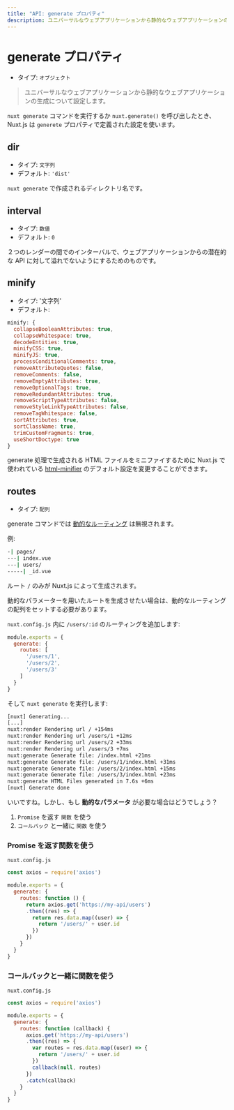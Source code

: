```yaml
---
title: "API: generate プロパティ"
description: ユニバーサルなウェブアプリケーションから静的なウェブアプリケーションの生成について設定します。
---
```


# generate プロパティ

- タイプ: `オブジェクト`

> ユニバーサルなウェブアプリケーションから静的なウェブアプリケーションの生成について設定します。

`nuxt generate` コマンドを実行するか `nuxt.generate()` を呼び出したとき、Nuxt.js は `generete` プロパティで定義された設定を使います。

## dir

- タイプ: `文字列`
- デフォルト: `'dist'`

`nuxt generate` で作成されるディレクトリ名です。

## interval

- タイプ: `数値`
- デフォルト: `0`

２つのレンダーの間でのインターバルで、ウェブアプリケーションからの潜在的な API に対して溢れでないようにするためのものです。

## minify

- タイプ: '文字列'
- デフォルト:

```js
minify: {
  collapseBooleanAttributes: true,
  collapseWhitespace: true,
  decodeEntities: true,
  minifyCSS: true,
  minifyJS: true,
  processConditionalComments: true,
  removeAttributeQuotes: false,
  removeComments: false,
  removeEmptyAttributes: true,
  removeOptionalTags: true,
  removeRedundantAttributes: true,
  removeScriptTypeAttributes: false,
  removeStyleLinkTypeAttributes: false,
  removeTagWhitespace: false,
  sortAttributes: true,
  sortClassName: true,
  trimCustomFragments: true,
  useShortDoctype: true
}
```

generate 処理で生成される HTML ファイルをミニファイするために Nuxt.js で使われている [html-minifier](https://github.com/kangax/html-minifier) のデフォルト設定を変更することができます。

## routes

- タイプ: `配列`

generate コマンドでは [動的なルーティング](/guide/routing#動的なルーティング) は無視されます。

例:

```bash
-| pages/
---| index.vue
---| users/
-----| _id.vue
```

ルート `/` のみが Nuxt.js によって生成されます。

動的なパラメーターを用いたルートを生成させたい場合は、動的なルーティングの配列をセットする必要があります。

`nuxt.config.js` 内に `/users/:id` のルーティングを追加します:

```js
module.exports = {
  generate: {
    routes: [
      '/users/1',
      '/users/2',
      '/users/3'
    ]
  }
}
```

そして `nuxt generate` を実行します:

```bash
[nuxt] Generating...
[...]
nuxt:render Rendering url / +154ms
nuxt:render Rendering url /users/1 +12ms
nuxt:render Rendering url /users/2 +33ms
nuxt:render Rendering url /users/3 +7ms
nuxt:generate Generate file: /index.html +21ms
nuxt:generate Generate file: /users/1/index.html +31ms
nuxt:generate Generate file: /users/2/index.html +15ms
nuxt:generate Generate file: /users/3/index.html +23ms
nuxt:generate HTML Files generated in 7.6s +6ms
[nuxt] Generate done
```

いいですね。しかし、もし **動的なパラメータ** が必要な場合はどうでしょう？

1. `Promise` を返す `関数` を使う
2. `コールバック` と一緒に `関数` を使う

### Promise を返す関数を使う

`nuxt.config.js`

```js
const axios = require('axios')

module.exports = {
  generate: {
    routes: function () {
      return axios.get('https://my-api/users')
      .then((res) => {
        return res.data.map((user) => {
          return '/users/' + user.id
        })
      })      
    }
  }
}
```

### コールバックと一緒に関数を使う

`nuxt.config.js`

```js
const axios = require('axios')

module.exports = {
  generate: {
    routes: function (callback) {
      axios.get('https://my-api/users')
      .then((res) => {
        var routes = res.data.map((user) => {
          return '/users/' + user.id
        })
        callback(null, routes)
      })
      .catch(callback)
    }
  }
}
```
